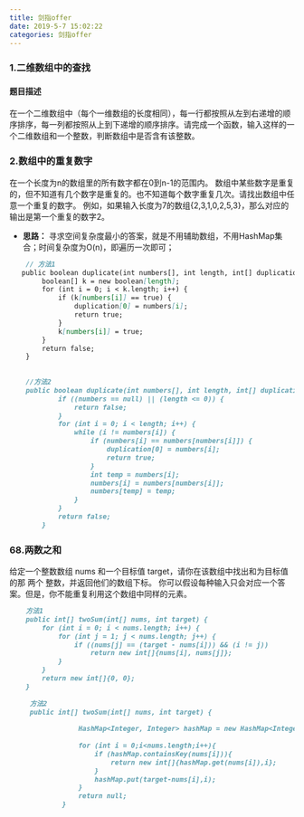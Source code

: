 ```yaml
---
title: 剑指offer
date: 2019-5-7 15:02:22
categories: 剑指offer
---
```

### 1.二维数组中的查找
#### 题目描述
在一个二维数组中（每个一维数组的长度相同），每一行都按照从左到右递增的顺序排序，每一列都按照从上到下递增的顺序排序。请完成一个函数，输入这样的一个二维数组和一个整数，判断数组中是否含有该整数。

### 2.数组中的重复数字
在一个长度为n的数组里的所有数字都在0到n-1的范围内。 数组中某些数字是重复的，但不知道有几个数字是重复的。也不知道每个数字重复几次。请找出数组中任意一个重复的数字。 例如，如果输入长度为7的数组{2,3,1,0,2,5,3}，那么对应的输出是第一个重复的数字2。

- **思路：**
    寻求空间复杂度最小的答案，就是不用辅助数组，不用HashMap集合；时间复杂度为O(n)，即遍历一次即可；

    
```markdown
    // 方法1
   public boolean duplicate(int numbers[], int length, int[] duplication) {
        boolean[] k = new boolean[length];
        for (int i = 0; i < k.length; i++) {
            if (k[numbers[i]] == true) {
                duplication[0] = numbers[i];
                return true;
            }
            k[numbers[i]] = true;
        }
        return false;
    }
    
    
    //方法2
    public boolean duplicate(int numbers[], int length, int[] duplication) {
            if ((numbers == null) || (length <= 0)) {
                return false;
            }
            for (int i = 0; i < length; i++) {
                while (i != numbers[i]) {
                    if (numbers[i] == numbers[numbers[i]]) {
                        duplication[0] = numbers[i];
                        return true;
                    }
                    int temp = numbers[i];
                    numbers[i] = numbers[numbers[i]];
                    numbers[temp] = temp;
                }
            }
            return false;
        }
```



 ### 68.两数之和
给定一个整数数组 nums 和一个目标值 target，请你在该数组中找出和为目标值的那 两个 整数，并返回他们的数组下标。
你可以假设每种输入只会对应一个答案。但是，你不能重复利用这个数组中同样的元素。

```markdown
    方法1
    public int[] twoSum(int[] nums, int target) {
        for (int i = 0; i < nums.length; i++) {
            for (int j = 1; j < nums.length; j++) {
                if ((nums[j] == (target - nums[i])) && (i != j))
                    return new int[]{nums[i], nums[j]};
            }
        }
        return new int[]{0, 0};
    }
    
     方法2
     public int[] twoSum(int[] nums, int target) {
         
                 HashMap<Integer, Integer> hashMap = new HashMap<Integer, Integer>();
         
                 for (int i = 0;i<nums.length;i++){
                     if (hashMap.containsKey(nums[i])){
                         return new int[]{hashMap.get(nums[i]),i};
                     }
                     hashMap.put(target-nums[i],i);
                 }
                 return null;
             } 
    
    
```
